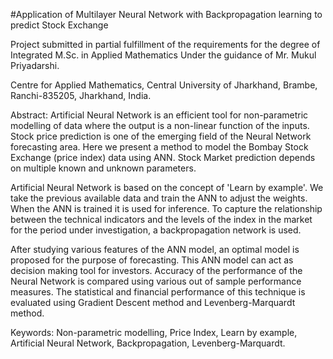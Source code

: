 #Application of Multilayer Neural Network with Backpropagation learning to predict Stock Exchange

Project submitted in partial fulfillment of the requirements for the degree of Integrated M.Sc. in Applied Mathematics
Under the guidance of Mr. Mukul Priyadarshi.

Centre for Applied Mathematics, Central University of Jharkhand, Brambe, Ranchi-835205, Jharkhand, India.

Abstract: Artificial Neural Network is an efficient tool for non-parametric modelling of data where the output is a non-linear function of the inputs. Stock price prediction is one of the emerging field of the Neural Network forecasting area. Here we present a method to model the Bombay Stock Exchange (price index) data using ANN. Stock Market prediction depends on multiple known and unknown parameters.

Artificial Neural Network is based on the concept of 'Learn by example'. We take the previous available data and train the ANN to adjust the weights. When the ANN is trained it is used for inference. To capture the relationship between the technical indicators and the levels of the index in the market for the period under investigation, a backpropagation network is used.

After studying various features of the ANN model, an optimal model is proposed for the purpose of forecasting. This ANN model can act as decision making tool for investors. Accuracy of the performance of the Neural Network is compared using various out of sample performance measures. The statistical and financial performance of this technique is evaluated using Gradient Descent method and Levenberg-Marquardt method.

Keywords: Non-parametric modelling, Price Index, Learn by example, Artificial Neural Network, Backpropagation, Levenberg-Marquardt.
